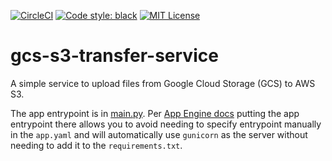 [![CircleCI](https://circleci.com/gh/ENCODE-DCC/gcs-s3-transfer-service.svg?style=svg)](https://circleci.com/gh/ENCODE-DCC/gcs-s3-transfer-service)
[![Code style: black](https://img.shields.io/badge/code%20style-black-000000.svg)](https://github.com/psf/black)
[![MIT License](https://img.shields.io/badge/license-MIT-green)](LICENSE)

# gcs-s3-transfer-service

A simple service to upload files from Google Cloud Storage (GCS) to AWS S3.

The app entrypoint is in [main.py](main.py). Per [App Engine docs](https://cloud.google.com/appengine/docs/standard/python3/runtime#application_startup) putting the app entrypoint there allows you to avoid needing to specify entrypoint manually in the `app.yaml` and will automatically use `gunicorn` as the server without needing to add it to the `requirements.txt`.
